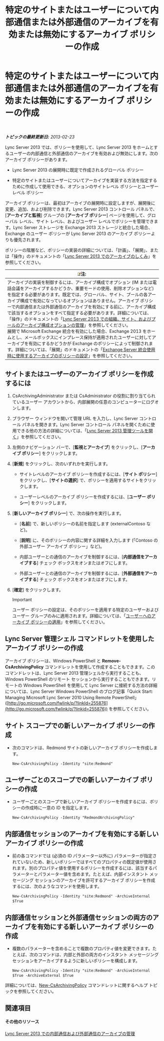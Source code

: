 ﻿---
title: 特定のサイトまたはユーザーについて内部通信または外部通信のアーカイブを有効または無効にするアーカイブ ポリシーの作成
TOCTitle: 特定のサイトまたはユーザーについて内部通信または外部通信のアーカイブを有効または無効にするアーカイブ ポリシーの作成
ms:assetid: 5864793a-ba72-470c-bb5b-9fb41e968896
ms:mtpsurl: https://technet.microsoft.com/ja-jp/library/Gg398385(v=OCS.15)
ms:contentKeyID: 48272154
ms.date: 05/19/2016
mtps_version: v=OCS.15
ms.translationtype: HT
---

# 特定のサイトまたはユーザーについて内部通信または外部通信のアーカイブを有効または無効にするアーカイブ ポリシーの作成

 

_**トピックの最終更新日:** 2013-02-23_

Lync Server 2013 では、ポリシーを使用して、Lync Server 2013 をホームとするユーザーの内部通信と外部通信のアーカイブを有効および無効にします。次のアーカイブ ポリシーがあります。

  - Lync Server 2013 の展開時に既定で作成されるグローバル ポリシー

  - 特定のサイトまたはユーザーについてアーカイブを実装する方法を指定するために作成して使用できる、オプションのサイトレベル ポリシーとユーザーレベル ポリシー

アーカイブ ポリシーは、最初はアーカイブの展開時に設定しますが、展開後に変更、追加、および削除できます。Lync Server 2013 コントロール パネルで、\[**アーカイブと監視**\] グループの \[**アーカイブ ポリシー**\] ページを使用して、グローバル レベル、サイト レベル、およびユーザー レベルでポリシーを管理できます。Lync Server ストレージを Exchange 2013 ストレージと統合した場合、Exchange のユーザー ポリシーが Lync Server 2013 のアーカイブ ポリシーよりも優先されます。

ポリシーの階層など、ポリシーの実装の詳細については、「計画」、「展開」、または「操作」のドキュメントの「[Lync Server 2013 でのアーカイブのしくみ](lync-server-2013-how-archiving-works.md)」を参照してください。

<table>
<thead>
<tr class="header">
<th><img src="images/Gg412781.note(OCS.15).gif" title="note" alt="note" />注:</th>
</tr>
</thead>
<tbody>
<tr class="odd">
<td>アーカイブの実装を制御するには、アーカイブ構成でオプション (IM または電話会議をアーカイブするかどうか、重要モードの使用、削除オプションなど) を指定する必要があります。既定では、グローバル、サイト、プールの各アーカイブ構成で有効になっているオプションはありません。アーカイブ ポリシーで内部通信または外部通信のアーカイブを有効にする前に、アーカイブ構成で該当するオプションをすべて指定する必要があります。詳細については、「操作」のドキュメントの「<a href="lync-server-2013-managing-archiving-configuration-options-for-your-organization-sites-and-pools.md">Lync Server 2013 での組織、サイト、およびプールのアーカイブ構成オプションの管理</a>」を参照してください。<br />
展開で Microsoft Exchange 統合を有効にした場合、Exchange 2013 をホームとし、メールボックスにインプレース保持が適用されたユーザーに対してアーカイブを有効にするかどうかが Exchange のポリシーによって制御されます。詳細については、「展開」のドキュメントの「<a href="lync-server-2013-setting-up-policies-for-archiving-when-using-exchange-server-integration.md">Exchange Server 統合使用時に使用するアーカイブのポリシーの設定</a>」を参照してください。</td>
</tr>
</tbody>
</table>


## サイトまたはユーザーのアーカイブ ポリシーを作成するには

1.  CsArchivingAdministrator または CsAdministrator の役割に割り当てられているユーザー アカウントから、内部展開の任意のコンピューターにログオンします。

2.  ブラウザー ウィンドウを開いて管理 URL を入力し、Lync Server コントロール パネルを開きます。Lync Server コントロール パネルを開くために使用できる他の方法の詳細については、「[Lync Server 2013 管理ツールを開く](lync-server-2013-open-lync-server-administrative-tools.md)」を参照してください。

3.  左側のナビゲーション バーで、\[**監視とアーカイブ**\] をクリックし、\[**アーカイブ ポリシー**\] をクリックします。

4.  \[**新規**\] をクリックし、次のいずれかを実行します。
    
      - サイトレベルのアーカイブ ポリシーを作成するには、\[**サイト ポリシー**\] をクリックし、\[**サイトの選択**\] で、ポリシーを適用するサイトをクリックします。
    
      - ユーザーレベルのアーカイブ ポリシーを作成するには、\[**ユーザー ポリシー**\] をクリックします。

5.  \[**新しいアーカイブ ポリシー**\] で、次の操作を実行します。
    
      - \[**名前**\] で、新しいポリシーの名前を指定します (externalContoso など)。
    
      - \[**説明**\] に、そのポリシーの内容に関する詳細を入力します (「Contoso の外部ユーザー アーカイブ ポリシー」など)。
    
      - 内部ユーザーとの通信のアーカイブを制御するには、\[**内部通信をアーカイブする**\] チェック ボックスをオンまたはオフにします。
    
      - 外部ユーザーとの通信のアーカイブを制御するには、\[**外部通信をアーカイブする**\] チェック ボックスをオンまたはオフにします。

6.  \[**確定**\] をクリックします。
    

    > [!IMPORTANT]
    > ユーザー ポリシーの設定は、そのポリシーを適用する特定のユーザーおよびユーザー グループのみに適用されます。詳細については、「<A href="lync-server-2013-applying-an-archiving-policy-to-users.md">ユーザーへのアーカイブ ポリシーの適用</A>」を参照してください。



## Lync Server 管理シェル コマンドレットを使用したアーカイブ ポリシーの作成

アーカイブ ポリシーは、Windows PowerShell と **Remove-CsArchivingPolicy** コマンドレットを使用して作成することもできます。このコマンドレットは、Lync Server 2013 管理シェルから実行することも、Windows PowerShell のリモート セッションから実行することもできます。リモートの Windows PowerShell を使用して Lync Server に接続する方法の詳細については、Lync Server Windows PowerShell のブログ記事「Quick Start: Managing Microsoft Lync Server 2010 Using Remote PowerShell」 ([http://go.microsoft.com/fwlink/p/?linkId=255876](http://go.microsoft.com/fwlink/p/?linkid=255876)) を参照してください。

## サイト スコープでの新しいアーカイブ ポリシーの作成

  - 次のコマンドは、Redmond サイトの新しいアーカイブ ポリシーを作成します。
    
        New-CsArchivingPolicy -Identity "site:Redmond"

## ユーザーごとのスコープでの新しいアーカイブ ポリシーの作成

  - ユーザーごとのスコープで新しいアーカイブ ポリシーを作成するには、ポリシーの作成時に一意の ID を指定します。
    
        New-CsArchivingPolicy -Identity "RedmondArchivingPolicy"

## 内部通信セッションのアーカイブを有効にする新しいアーカイブ ポリシーの作成

  - 前の各コマンドでは (必須の ID パラメーター以外に) パラメーターが指定されていないため、新しいポリシーではすべてのプロパティの既定値が使用されます。別のプロパティ値を使用するポリシーを作成するには、該当するパラメーターとパラメーター値を含めます。たとえば、内部インスタント メッセージング セッションのアーカイブを許可するアーカイブ ポリシーを作成するには、次のようなコマンドを使用します。
    
        New-CsArchivingPolicy -Identity "site:Redmond" -ArchiveInternal $True

## 内部通信セッションと外部通信セッションの両方のアーカイブを有効にする新しいアーカイブ ポリシーの作成

  - 複数のパラメーターを含めることで複数のプロパティ値を変更できます。たとえば、次のコマンドは、内部と外部の両方のインスタント メッセージング セッションをアーカイブするように新しいポリシーを構成します。
    
        New-CsArchivingPolicy -Identity "site:Redmond" -ArchiveInternal $True -ArchiveExternal $True

詳細については、[New-CsArchivingPolicy](new-csarchivingpolicy.md) コマンドレットに関するヘルプ トピックを参照してください。

## 関連項目

#### その他のリソース

[Lync Server 2013 での内部通信および外部通信のアーカイブの管理](lync-server-2013-managing-the-archiving-of-internal-and-external-communications.md)

